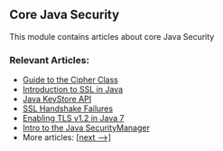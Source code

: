 ## Core Java Security 

This module contains articles about core Java Security

### Relevant Articles: 

- [Guide to the Cipher Class](http://www.baeldung.com/java-cipher-class)
- [Introduction to SSL in Java](http://www.baeldung.com/java-ssl)
- [Java KeyStore API](http://www.baeldung.com/java-keystore)
- [SSL Handshake Failures](https://www.baeldung.com/java-ssl-handshake-failures)
- [Enabling TLS v1.2 in Java 7](https://www.baeldung.com/java-7-tls-v12)
- [Intro to the Java SecurityManager](https://www.baeldung.com/java-security-manager)
- More articles: [[next -->]](/core-java-modules/core-java-security-2)

